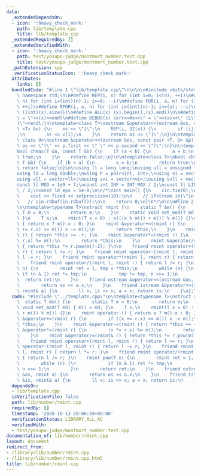 ```yaml
---
data:
  _extendedDependsOn:
  - icon: ':heavy_check_mark:'
    path: lib/template.cpp
    title: lib/template.cpp
  _extendedRequiredBy: []
  _extendedVerifiedWith:
  - icon: ':heavy_check_mark:'
    path: test/yosupo-judge/montmort_number.test.cpp
    title: test/yosupo-judge/montmort_number.test.cpp
  _pathExtension: cpp
  _verificationStatusIcon: ':heavy_check_mark:'
  attributes:
    links: []
  bundledCode: "#line 1 \"lib/template.cpp\"\n\n\n\n#include <bits/stdc++.h>\n\nusing\
    \ namespace std;\n\n#define REP(i, n) for (int i=0; i<(n); ++i)\n#define RREP(i,\
    \ n) for (int i=(int)(n)-1; i>=0; --i)\n#define FOR(i, a, n) for (int i=(a); i<(n);\
    \ ++i)\n#define RFOR(i, a, n) for (int i=(int)(n)-1; i>=(a); --i)\n\n#define SZ(x)\
    \ ((int)(x).size())\n#define ALL(x) (x).begin(),(x).end()\n\n#define DUMP(x) cerr<<#x<<\"\
    \ = \"<<(x)<<endl\n#define DEBUG(x) cerr<<#x<<\" = \"<<(x)<<\" (L\"<<__LINE__<<\"\
    )\"<<endl;\n\ntemplate<class T>\nostream &operator<<(ostream &os, const vector\
    \ <T> &v) {\n    os << \"[\";\n    REP(i, SZ(v)) {\n        if (i) os << \", \"\
    ;\n        os << v[i];\n    }\n    return os << \"]\";\n}\n\ntemplate<class T,\
    \ class U>\nostream &operator<<(ostream &os, const pair <T, U> &p) {\n    return\
    \ os << \"(\" << p.first << \" \" << p.second << \")\";\n}\n\ntemplate<class T>\n\
    bool chmax(T &a, const T &b) {\n    if (a < b) {\n        a = b;\n        return\
    \ true;\n    }\n    return false;\n}\n\ntemplate<class T>\nbool chmin(T &a, const\
    \ T &b) {\n    if (b < a) {\n        a = b;\n        return true;\n    }\n   \
    \ return false;\n}\n\nusing ll = long long;\nusing ull = unsigned long long;\n\
    using ld = long double;\nusing P = pair<int, int>;\nusing vi = vector<int>;\n\
    using vll = vector<ll>;\nusing vvi = vector<vi>;\nusing vvll = vector<vll>;\n\n\
    const ll MOD = 1e9 + 7;\nconst int INF = INT_MAX / 2;\nconst ll LINF = LLONG_MAX\
    \ / 2;\nconst ld eps = 1e-9;\n\n/*\nint main() {\n    cin.tie(0);\n    ios::sync_with_stdio(false);\n\
    \    cout << fixed << setprecision(10);\n\n    // ifstream in(\"in.txt\");\n \
    \   // cin.rdbuf(in.rdbuf());\n\n    return 0;\n}\n*/\n\n\n#line 2 \"lib/number/rmint.cpp\"\
    \n\ntemplate<typename T>\nstruct rmint {\n    static T &m() {\n        static\
    \ T m = 0;\n        return m;\n    }\n    static void set_mod(T md) { m() = md;\
    \ }\n    T x;\n    rmint(T x = 0) : x(((x % m()) + m()) % m()) {}\n    rmint operator-()\
    \ { return x ? m()-x : 0; }\n    rmint &operator+=(rmint r) {\n        if ((x\
    \ += r.x) >= m()) x -= m();\n        return *this;\n    }\n    rmint &operator-=(rmint\
    \ r) { return *this += -r; }\n    rmint &operator*=(rmint r) {\n        (x *=\
    \ r.x) %= m();\n        return *this;\n    }\n    rmint &operator/=(rmint& r)\
    \ { return *this *= r.pow(m()-2); }\n\n    friend rmint operator+(rmint l, rmint\
    \ r) { return l += r; }\n    friend rmint operator-(rmint l, rmint r) { return\
    \ l -= r; }\n    friend rmint operator*(rmint l, rmint r) { return l *= r; }\n\
    \    friend rmint operator/(rmint l, rmint r) { return l /= r; }\n    rmint pow(T\
    \ n) {\n        rmint ret = 1, tmp = *this;\n        while (n) {\n           \
    \ if (n & 1) ret *= tmp;\n            tmp *= tmp, n >>= 1;\n        }\n      \
    \  return ret;\n    }\n    friend ostream &operator<<(ostream &os, rmint a) {\n\
    \        return os << a.x;\n    }\n    friend istream &operator>>(istream &is,\
    \ rmint& a) {\n        ll x; is >> x; a = x; return is;\n    }\n};\n\n"
  code: "#include \"../template.cpp\"\n\ntemplate<typename T>\nstruct rmint {\n  \
    \  static T &m() {\n        static T m = 0;\n        return m;\n    }\n    static\
    \ void set_mod(T md) { m() = md; }\n    T x;\n    rmint(T x = 0) : x(((x % m())\
    \ + m()) % m()) {}\n    rmint operator-() { return x ? m()-x : 0; }\n    rmint\
    \ &operator+=(rmint r) {\n        if ((x += r.x) >= m()) x -= m();\n        return\
    \ *this;\n    }\n    rmint &operator-=(rmint r) { return *this += -r; }\n    rmint\
    \ &operator*=(rmint r) {\n        (x *= r.x) %= m();\n        return *this;\n\
    \    }\n    rmint &operator/=(rmint& r) { return *this *= r.pow(m()-2); }\n\n\
    \    friend rmint operator+(rmint l, rmint r) { return l += r; }\n    friend rmint\
    \ operator-(rmint l, rmint r) { return l -= r; }\n    friend rmint operator*(rmint\
    \ l, rmint r) { return l *= r; }\n    friend rmint operator/(rmint l, rmint r)\
    \ { return l /= r; }\n    rmint pow(T n) {\n        rmint ret = 1, tmp = *this;\n\
    \        while (n) {\n            if (n & 1) ret *= tmp;\n            tmp *= tmp,\
    \ n >>= 1;\n        }\n        return ret;\n    }\n    friend ostream &operator<<(ostream\
    \ &os, rmint a) {\n        return os << a.x;\n    }\n    friend istream &operator>>(istream\
    \ &is, rmint& a) {\n        ll x; is >> x; a = x; return is;\n    }\n};\n\n"
  dependsOn:
  - lib/template.cpp
  isVerificationFile: false
  path: lib/number/rmint.cpp
  requiredBy: []
  timestamp: '2020-10-13 20:06:34+09:00'
  verificationStatus: LIBRARY_ALL_AC
  verifiedWith:
  - test/yosupo-judge/montmort_number.test.cpp
documentation_of: lib/number/rmint.cpp
layout: document
redirect_from:
- /library/lib/number/rmint.cpp
- /library/lib/number/rmint.cpp.html
title: lib/number/rmint.cpp
---
```

